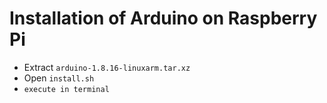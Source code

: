 # Installation of Arduino on Raspberry Pi

* Extract `arduino-1.8.16-linuxarm.tar.xz`
* Open `install.sh`
* `execute in terminal`